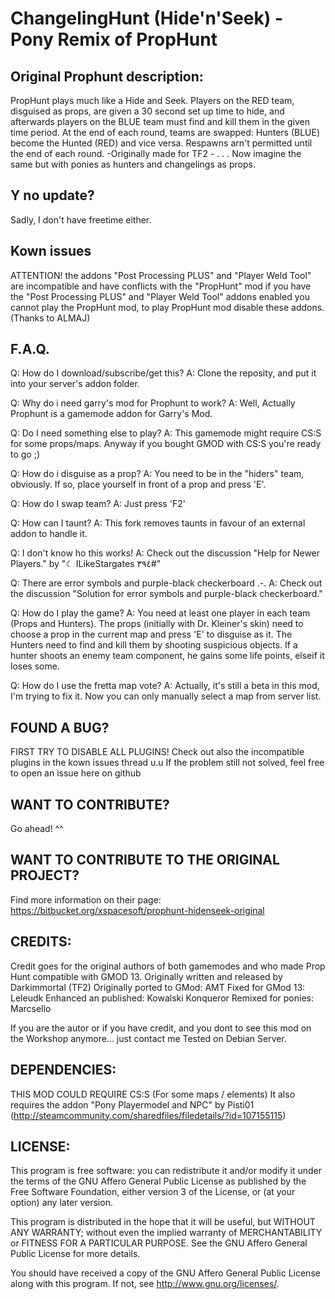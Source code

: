 # ChangelingHunt (Hide'n'Seek) - Pony Remix of PropHunt #

## Original Prophunt description: ##
PropHunt plays much like a Hide and Seek. Players on the RED team, disguised as props, are given a 30 second set up time to hide, and afterwards players on the BLUE team must find and kill them in the given time period. At the end of each round, teams are swapped: Hunters (BLUE) become the Hunted (RED) and vice versa. Respawns arn't permitted until the end of each round. 
-Originally made for TF2 - 
.
.
.
Now imagine the same but with ponies as hunters and changelings as props.

## Y no update? ##
Sadly, I don't have freetime either.

## Kown issues ##
ATTENTION! the addons "Post Processing PLUS" and "Player Weld Tool" are incompatible and have conflicts with the "PropHunt" mod if you have the "Post Processing PLUS" and "Player Weld Tool" addons enabled you cannot play the PropHunt mod, 
to play PropHunt mod disable these addons. 
(Thanks to ALMAJ) 

## F.A.Q. ##
Q: How do I download/subscribe/get this? 
A: Clone the reposity, and put it into your server's addon folder.

Q: Why do i need garry's mod for Prophunt to work? 
A: Well, Actually Prophunt is a gamemode addon for Garry's Mod. 

Q: Do I need something else to play? 
A: This gamemode might require CS:S for some props/maps. Anyway if you bought GMOD with CS:S you're ready to go ;) 

Q: How do i disguise as a prop? 
A: You need to be in the "hiders" team, obviously. If so, place yourself in front of a prop and press 'E'. 

Q: How do I swap team? 
A: Just press 'F2' 

Q: How can I taunt?
A: This fork removes taunts in favour of an external addon to handle it.

Q: I don't know ho this works! 
A: Check out the discussion "Help for Newer Players." by "☾ ILikeStargates ٣٩٤#" 

Q: There are error symbols and purple-black checkerboard .-. 
A: Check out the discussion "Solution for error symbols and purple-black checkerboard." 

Q: How do I play the game? 
A: You need at least one player in each team (Props and Hunters). The props (initially with Dr. Kleiner's skin) need to choose a prop in the current map and press 'E' to disguise as it. The Hunters need to find and kill them by shooting suspicious objects. If a hunter shoots an enemy team component, he gains some life points, elseif it loses some. 

Q: How do I use the fretta map vote? 
A: Actually, it's still a beta in this mod, I'm trying to fix it. Now you can only manually select a map from server list. 

## FOUND A BUG? ##
FIRST TRY TO DISABLE ALL PLUGINS! Check out also the incompatible plugins in the kown issues thread u.u 
If the problem still not solved, feel free to open an issue here on github

## WANT TO CONTRIBUTE? ##
Go ahead! ^^

## WANT TO CONTRIBUTE TO THE ORIGINAL PROJECT? ##
Find more information on their page:
https://bitbucket.org/xspacesoft/prophunt-hidenseek-original

## CREDITS: ##
Credit goes for the original authors of both gamemodes and who made Prop Hunt compatible with GMOD 13. 
Originally written and released by Darkimmortal (TF2) 
Originally ported to GMod: AMT 
Fixed for GMod 13: Leleudk 
Enhanced an published: Kowalski Konqueror
Remixed for ponies: Marcsello

If you are the autor or if you have credit, and you dont to see this mod on the Workshop anymore... just contact me 
Tested on Debian Server.

## DEPENDENCIES: ##
THIS MOD COULD REQUIRE CS:S (For some maps / elements)
It also requires the addon "Pony Playermodel and NPC" by Pisti01 (http://steamcommunity.com/sharedfiles/filedetails/?id=107155115)

## LICENSE: ##
This program is free software: you can redistribute it and/or modify
it under the terms of the GNU Affero General Public License as published by
the Free Software Foundation, either version 3 of the License, or
(at your option) any later version.

This program is distributed in the hope that it will be useful,
but WITHOUT ANY WARRANTY; without even the implied warranty of
MERCHANTABILITY or FITNESS FOR A PARTICULAR PURPOSE.  See the
GNU Affero General Public License for more details.

You should have received a copy of the GNU Affero General Public License
along with this program.  If not, see <http://www.gnu.org/licenses/>.

